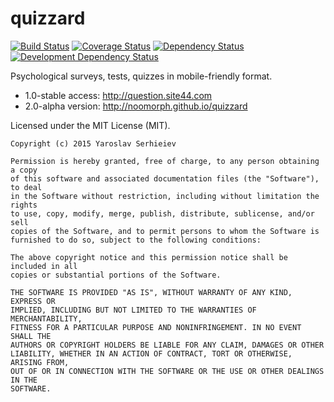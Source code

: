 quizzard
========

[![Build Status](https://travis-ci.org/noomorph/quizzard.svg)](https://travis-ci.org/noomorph/quizzard)
[![Coverage Status](https://coveralls.io/repos/noomorph/quizzard/badge.svg?branch=master&service=github)](https://coveralls.io/github/noomorph/quizzard?branch=master)
[![Dependency Status](https://david-dm.org/noomorph/quizzard.svg)](https://david-dm.org/noomorph/quizzard)
[![Development Dependency Status](https://david-dm.org/noomorph/quizzard/dev-status.svg)](https://david-dm.org/noomorph/quizzard)

Psychological surveys, tests, quizzes in mobile-friendly format.

* 1.0-stable access: http://question.site44.com
* 2.0-alpha version: http://noomorph.github.io/quizzard

Licensed under the MIT License (MIT).

```
Copyright (c) 2015 Yaroslav Serhieiev

Permission is hereby granted, free of charge, to any person obtaining a copy
of this software and associated documentation files (the "Software"), to deal
in the Software without restriction, including without limitation the rights
to use, copy, modify, merge, publish, distribute, sublicense, and/or sell
copies of the Software, and to permit persons to whom the Software is
furnished to do so, subject to the following conditions:

The above copyright notice and this permission notice shall be included in all
copies or substantial portions of the Software.

THE SOFTWARE IS PROVIDED "AS IS", WITHOUT WARRANTY OF ANY KIND, EXPRESS OR
IMPLIED, INCLUDING BUT NOT LIMITED TO THE WARRANTIES OF MERCHANTABILITY,
FITNESS FOR A PARTICULAR PURPOSE AND NONINFRINGEMENT. IN NO EVENT SHALL THE
AUTHORS OR COPYRIGHT HOLDERS BE LIABLE FOR ANY CLAIM, DAMAGES OR OTHER
LIABILITY, WHETHER IN AN ACTION OF CONTRACT, TORT OR OTHERWISE, ARISING FROM,
OUT OF OR IN CONNECTION WITH THE SOFTWARE OR THE USE OR OTHER DEALINGS IN THE
SOFTWARE.
```
